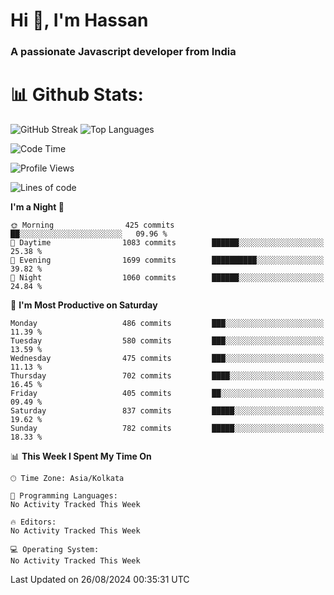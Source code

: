 # Hi 👋, I'm Hassan
### A passionate Javascript developer from India


# 📊 Github Stats:
![GitHub Streak](https://github-readme-streak-stats.herokuapp.com/?user=codeblooded47&theme=dracula&hide_border=false)
![Top Languages](https://github-readme-stats.vercel.app/api/top-langs/?username=codeblooded47&layout=compact&theme=dracula)



<!--START_SECTION:waka-->
![Code Time](http://img.shields.io/badge/Code%20Time-820%20hrs%2030%20mins-blue)

![Profile Views](http://img.shields.io/badge/Profile%20Views-0-blue)

![Lines of code](https://img.shields.io/badge/From%20Hello%20World%20I%27ve%20Written-23.5%20million%20lines%20of%20code-blue)

**I'm a Night 🦉** 

```text
🌞 Morning                425 commits         ██░░░░░░░░░░░░░░░░░░░░░░░   09.96 % 
🌆 Daytime                1083 commits        ██████░░░░░░░░░░░░░░░░░░░   25.38 % 
🌃 Evening                1699 commits        ██████████░░░░░░░░░░░░░░░   39.82 % 
🌙 Night                  1060 commits        ██████░░░░░░░░░░░░░░░░░░░   24.84 % 
```
📅 **I'm Most Productive on Saturday** 

```text
Monday                   486 commits         ███░░░░░░░░░░░░░░░░░░░░░░   11.39 % 
Tuesday                  580 commits         ███░░░░░░░░░░░░░░░░░░░░░░   13.59 % 
Wednesday                475 commits         ███░░░░░░░░░░░░░░░░░░░░░░   11.13 % 
Thursday                 702 commits         ████░░░░░░░░░░░░░░░░░░░░░   16.45 % 
Friday                   405 commits         ██░░░░░░░░░░░░░░░░░░░░░░░   09.49 % 
Saturday                 837 commits         █████░░░░░░░░░░░░░░░░░░░░   19.62 % 
Sunday                   782 commits         █████░░░░░░░░░░░░░░░░░░░░   18.33 % 
```


📊 **This Week I Spent My Time On** 

```text
🕑︎ Time Zone: Asia/Kolkata

💬 Programming Languages: 
No Activity Tracked This Week

🔥 Editors: 
No Activity Tracked This Week

💻 Operating System: 
No Activity Tracked This Week
```


 Last Updated on 26/08/2024 00:35:31 UTC
<!--END_SECTION:waka-->

